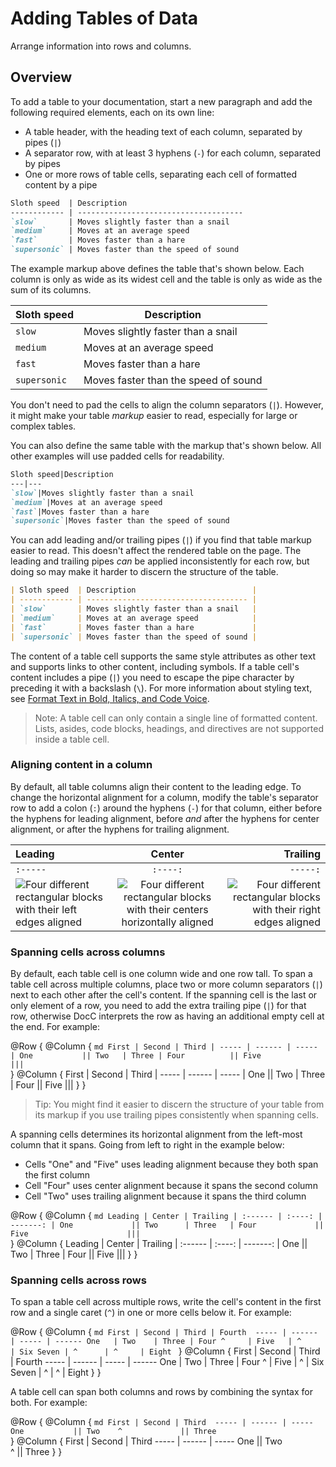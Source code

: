 # Adding Tables of Data

Arrange information into rows and columns.

## Overview

To add a table to your documentation, start a new paragraph and add the following required elements, each on its own line:

* A table header, with the heading text of each column, separated by pipes (`|`)
* A separator row, with at least 3 hyphens (`-`) for each column, separated by pipes
* One or more rows of table cells, separating each cell of formatted content by a pipe
 
```md
Sloth speed  | Description                          
------------ | ------------------------------------- 
`slow`       | Moves slightly faster than a snail  
`medium`     | Moves at an average speed           
`fast`       | Moves faster than a hare            
`supersonic` | Moves faster than the speed of sound
```

The example markup above defines the table that's shown below. Each column is only as wide as its widest cell and the table is only as wide as the sum of its columns.

Sloth speed  | Description                          
------------ | ------------------------------------- 
`slow`       | Moves slightly faster than a snail  
`medium`     | Moves at an average speed           
`fast`       | Moves faster than a hare            
`supersonic` | Moves faster than the speed of sound

You don't need to pad the cells to align the column separators (`|`). However, it might make your table _markup_ easier to read, especially for large or complex tables. 

You can also define the same table with the markup that's shown below. All other examples will use padded cells for readability.

```md
Sloth speed|Description
---|---
`slow`|Moves slightly faster than a snail
`medium`|Moves at an average speed
`fast`|Moves faster than a hare
`supersonic`|Moves faster than the speed of sound
```

You can add leading and/or trailing pipes (`|`) if you find that table markup easier to read. This doesn't affect the rendered table on the page. The leading and trailing pipes _can_ be applied inconsistently for each row, but doing so may make it harder to discern the structure of the table. 

```md
| Sloth speed  | Description                          |                         
| ------------ | ------------------------------------ |
| `slow`       | Moves slightly faster than a snail   | 
| `medium`     | Moves at an average speed            |  
| `fast`       | Moves faster than a hare             |
| `supersonic` | Moves faster than the speed of sound |
```

The content of a table cell supports the same style attributes as other text and supports links to other content, including symbols. If a table cell's content includes a pipe (`|`) you need to escape the pipe character by preceding it with a backslash 
(`\`). For more information about styling text, see [Format Text in Bold, Italics, and Code Voice](doc:formatting-your-documentation-content#Format-Text-in-Bold,-Italics,-and-Code-Voice).

> Note: A table cell can only contain a single line of formatted content. Lists, asides, code blocks, headings, and directives are not supported inside a table cell. 

### Aligning content in a column

By default, all table columns align their content to the leading edge. To change the horizontal alignment for a column, modify the table's separator row to add a colon (`:`) around the hyphens (`-`) for that column, either before the hyphens for leading alignment, before _and_ after the hyphens for center alignment, or after the hyphens for trailing alignment.

Leading  | Center   | Trailing 
:------- | :------: | --------:
`:-----` | `:----:` | `-----:` 
![Four different rectangular blocks with their left edges aligned](table-align-leading) | ![Four different rectangular blocks with their centers horizontally aligned](table-align-center) | ![Four different rectangular blocks with their right edges aligned](table-align-trailing) 

### Spanning cells across columns

By default, each table cell is one column wide and one row tall. To span a table cell across multiple columns, place two or more column separators (`|`) next to each other after the cell's content. If the spanning cell is the last or only element of a row, you need to add the extra trailing pipe (`|`) for that row, otherwise DocC interprets the row as having an additional empty cell at the end. For example:

@Row {
  @Column {
    ```md
    First | Second | Third |
    ----- | ------ | ----- |
    One           || Two   |
    Three | Four          ||
    Five                 |||
    ```  
  }
  @Column {
    First | Second | Third |
    ----- | ------ | ----- |
    One           || Two   |
    Three | Four          ||
    Five                 |||
  }
}

> Tip: You might find it easier to discern the structure of your table from its markup if you use trailing pipes consistently when spanning cells.  

A spanning cells determines its horizontal alignment from the left-most column that it spans. Going from left to right in the example below:

 - Cells "One" and "Five" uses leading alignment because they both span the first column
 - Cell "Four" uses center alignment because it spans the second column
 - Cell "Two" uses trailing alignment because it spans the third column

@Row {
  @Column {
    ```md
    Leading | Center | Trailing |
    :------ | :----: | -------: |
    One             || Two      |
    Three   | Four             ||
    Five                      |||
    ```  
  }
  @Column {
    Leading | Center | Trailing |
    :------ | :----: | -------: |
    One             || Two      |
    Three   | Four             ||
    Five                      |||
  }
}

### Spanning cells across rows

To span a table cell across multiple rows, write the cell's content in the first row and a single caret (`^`) in one or more cells below it. For example:

@Row {
  @Column {
    ```md
    First | Second | Third | Fourth 
    ----- | ------ | ----- | ------
    One   | Two    | Three | Four
    ^     | Five   | ^     | Six
    Seven | ^      | ^     | Eight
    ```
  }
  @Column {
    First | Second | Third | Fourth 
    ----- | ------ | ----- | ------
    One   | Two    | Three | Four
    ^     | Five   | ^     | Six
    Seven | ^      | ^     | Eight
  }
}

A table cell can span both columns and rows by combining the syntax for both. For example:

@Row {
  @Column {
    ```md
    First | Second | Third 
    ----- | ------ | ----- 
    One           || Two   
    ^             || Three 
    ```  
  }
  @Column {
    First | Second | Third 
    ----- | ------ | ----- 
    One           || Two   
    ^             || Three 
  }
}

<!-- Copyright (c) 2024 Apple Inc and the Swift Project authors. All Rights Reserved. -->
